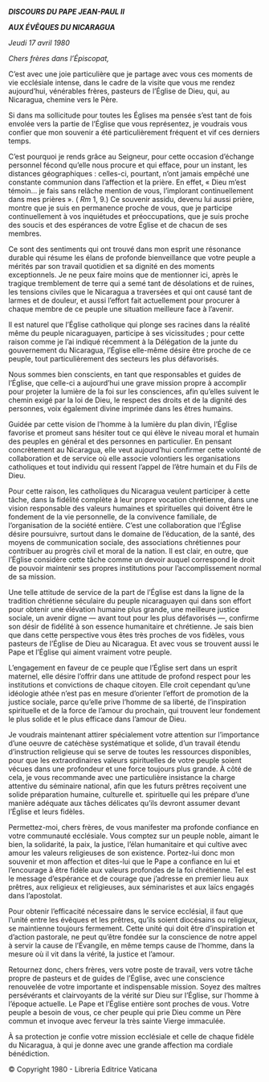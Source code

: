 ***DISCOURS DU PAPE JEAN-PAUL II***

***AUX ÉVÊQUES DU NICARAGUA***

*Jeudi 17 avril 1980*

*Chers frères dans l’Épiscopat,*

C’est avec une joie particulière que je partage avec vous ces moments de vie ecclésiale intense, dans le cadre de la visite que vous me rendez aujourd’hui, vénérables frères, pasteurs de l’Église de Dieu, qui, au Nicaragua, chemine vers le Père.

Si dans ma sollicitude pour toutes les Églises ma pensée s’est tant de fois envolée vers la partie de l’Église que vous représentez, je voudrais vous confier que mon souvenir a été particulièrement fréquent et vif ces derniers temps.

C’est pourquoi je rends grâce au Seigneur, pour cette occasion d’échange personnel fécond qu’elle nous procure et qui efface, pour un instant, les distances géographiques : celles-ci, pourtant, n’ont jamais empêché une constante communion dans l’affection et la prière. En effet, « Dieu m’est témoin… je fais sans relâche mention de vous, l’implorant continuellement dans mes prières ». ( *Rm* 1, 9.) Ce souvenir assidu, devenu lui aussi prière, montre que je suis en permanence proche de vous, que je participe continuellement à vos inquiétudes et préoccupations, que je suis proche des soucis et des espérances de votre Église et de chacun de ses membres.

Ce sont des sentiments qui ont trouvé dans mon esprit une résonance durable qui résume les élans de profonde bienveillance que votre peuple a mérités par son travail quotidien et sa dignité en des moments exceptionnels. Je ne peux faire moins que de mentionner ici, après le tragique tremblement de terre qui a semé tant de désolations et de ruines, les tensions civiles que le Nicaragua a traversées et qui ont causé tant de larmes et de douleur, et aussi l’effort fait actuellement pour procurer à chaque membre de ce peuple une situation meilleure face à l’avenir.

Il est naturel que l’Église catholique qui plonge ses racines dans la réalité même du peuple nicaraguayen, participe à ses vicissitudes ; pour cette raison comme je l’ai indiqué récemment à la Délégation de la junte du gouvernement du Nicaragua, l’Église elle-même désire être proche de ce peuple, tout particulièrement des secteurs les plus défavorisés.

Nous sommes bien conscients, en tant que responsables et guides de l’Église, que celle-ci a aujourd’hui une grave mission propre à accomplir pour projeter la lumière de la foi sur les consciences, afin qu’elles suivent le chemin exigé par la loi de Dieu, le respect des droits et de la dignité des personnes, voix également divine imprimée dans les êtres humains.

Guidée par cette vision de l’homme à la lumière du plan divin, l’Église favorise et promeut sans hésiter tout ce qui élève le niveau moral et humain des peuples en général et des personnes en particulier. En pensant concrètement au Nicaragua, elle veut aujourd’hui confirmer cette volonté de collaboration et de service où elle associe volontiers les organisations catholiques et tout individu qui ressent l’appel de l’être humain et du Fils de Dieu.

Pour cette raison, les catholiques du Nicaragua veulent participer à cette tâche, dans la fidélité complète à leur propre vocation chrétienne, dans une vision responsable des valeurs humaines et spirituelles qui doivent être le fondement de la vie personnelle, de la convivence familiale, de l’organisation de la société entière. C’est une collaboration que l’Église désire poursuivre, surtout dans le domaine de l’éducation, de la santé, des moyens de communication sociale, des associations chrétiennes pour contribuer au progrès civil et moral de la nation. Il est clair, en outre, que l’Église considère cette tâche comme un devoir auquel correspond le droit de pouvoir maintenir ses propres institutions pour l’accomplissement normal de sa mission.

Une telle attitude de service de la part de l’Église est dans la ligne de la tradition chrétienne séculaire du peuple nicaraguayen qui dans son effort pour obtenir une élévation humaine plus grande, une meilleure justice sociale, un avenir digne — avant tout pour les plus défavorisés —, confirme son désir de fidélité à son essence humanitaire et chrétienne. Je sais bien que dans cette perspective vous êtes très proches de vos fidèles, vous pasteurs de l’Église de Dieu au Nicaragua. Et avec vous se trouvent aussi le Pape et l’Église qui aiment vraiment votre peuple.

L’engagement en faveur de ce peuple que l’Église sert dans un esprit maternel, elle désire l’offrir dans une attitude de profond respect pour les institutions et convictions de chaque citoyen. Elle croit cependant qu’une idéologie athée n’est pas en mesure d’orienter l’effort de promotion de la justice sociale, parce qu’elle prive l’homme de sa liberté, de l’inspiration spirituelle et de la force de l’amour du prochain, qui trouvent leur fondement le plus solide et le plus efficace dans l’amour de Dieu.

Je voudrais maintenant attirer spécialement votre attention sur l’importance d’une oeuvre de catéchèse systématique et solide, d’un travail étendu d’instruction religieuse qui se serve de toutes les ressources disponibles, pour que les extraordinaires valeurs spirituelles de votre peuple soient vécues dans une profondeur et une force toujours plus grande. À côté de cela, je vous recommande avec une particulière insistance la charge attentive du séminaire national, afin que les futurs prêtres reçoivent une solide préparation humaine, culturelle et. spirituelle qui les prépare d’une manière adéquate aux tâches délicates qu’ils devront assumer devant l’Église et leurs fidèles.

Permettez-moi, chers frères, de vous manifester ma profonde confiance en votre communauté ecclésiale. Vous comptez sur un peuple noble, aimant le bien, la solidarité, la paix, la justice, l’élan humanitaire et qui cultive avec amour les valeurs religieuses de son existence. Portez-lui donc mon souvenir et mon affection et dites-lui que le Pape a confiance en lui et l’encourage à être fidèle aux valeurs profondes de la foi chrétienne. Tel est le message d’espérance et de courage que j’adresse en premier lieu aux prêtres, aux religieux et religieuses, aux séminaristes et aux laïcs engagés dans l’apostolat.

Pour obtenir l’efficacité nécessaire dans le service ecclésial, il faut que l’unité entre les évêques et les prêtres, qu’ils soient diocésains ou religieux, se maintienne toujours fermement. Cette unité qui doit être d’inspiration et d’action pastorale, ne peut qu’être fondée sur la conscience de notre appel à servir la cause de l’Évangile, en même temps cause de l’homme, dans la mesure où il vit dans la vérité, la justice et l’amour.

Retournez donc, chers frères, vers votre poste de travail, vers votre tâche propre de pasteurs et de guides de l’Église, avec une conscience renouvelée de votre importante et indispensable mission. Soyez des maîtres persévérants et clairvoyants de la vérité sur Dieu sur l’Église, sur l’homme à l’époque actuelle. Le Pape et l’Église entière sont proches de vous. Votre peuple a besoin de vous, ce cher peuple qui prie Dieu comme un Père commun et invoque avec ferveur la très sainte Vierge immaculée.

À sa protection je confie votre mission ecclésiale et celle de chaque fidèle du Nicaragua, à qui je donne avec une grande affection ma cordiale bénédiction.

© Copyright 1980 - Libreria Editrice Vaticana